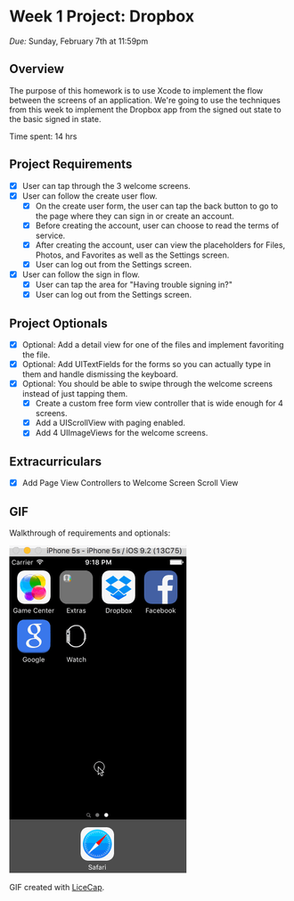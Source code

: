 # Week 1 Project: Dropbox
_Due:_ Sunday, February 7th at 11:59pm

## Overview
The purpose of this homework is to use Xcode to implement the flow between the screens of an application. We're going to use the techniques from this week to implement the Dropbox app from the signed out state to the basic signed in state.

Time spent: 14 hrs

## Project Requirements
- [x] User can tap through the 3 welcome screens.
- [x] User can follow the create user flow.
  - [x] On the create user form, the user can tap the back button to go to the page where they can sign in or create an account.
  - [x] Before creating the account, user can choose to read the terms of service.
  - [x] After creating the account, user can view the placeholders for Files, Photos, and Favorites as well as the Settings screen.
  - [x] User can log out from the Settings screen.
- [x] User can follow the sign in flow.
  - [x] User can tap the area for "Having trouble signing in?"
  - [x] User can log out from the Settings screen.

## Project Optionals
- [x] Optional: Add a detail view for one of the files and implement favoriting the file.
- [x] Optional: Add UITextFields for the forms so you can actually type in them and handle dismissing the keyboard.
- [x] Optional: You should be able to swipe through the welcome screens instead of just tapping them.
  - [x] Create a custom free form view controller that is wide enough for 4 screens.
  - [x] Add a UIScrollView with paging enabled.
  - [x] Add 4 UIImageViews for the welcome screens.

## Extracurriculars

- [x] Add Page View Controllers to Welcome Screen Scroll View

## GIF

Walkthrough of requirements and optionals:

![Video Walkthrough](db-1.gif)

GIF created with [LiceCap](http://www.cockos.com/licecap/).
